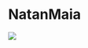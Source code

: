 # NatanMaia

<img align="center" src="https://github-readme-stats.vercel.app/api/<CARD_TYPE>/?username=<USERNAME>&theme=<THEME_NAME>" />

